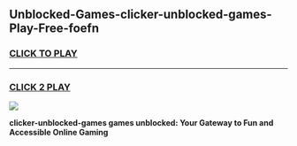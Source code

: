 
## Unblocked-Games-clicker-unblocked-games-Play-Free-foefn
<h3>
<a href="https://premium76.site?title=clicker-unblocked-games&ref=23A">CLICK TO PLAY</a></h3>
<hr>

<h3>
<a href="https://premium76.site?title=clicker-unblocked-games&ref=23A">CLICK 2 PLAY</a>
  
</h3>

<a href="https://premium76.site?title=clicker-unblocked-games&ref=23A"><img src="https://clearcache.store/games.png"></a>


**clicker-unblocked-games games unblocked: Your Gateway to Fun and Accessible Online Gaming**
